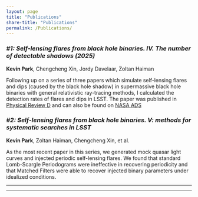 ```yaml
---
layout: page
title: "Publications"
share-title: "Publications"
permalink: /Publications/
---
```


### *\#1: Self-lensing flares from black hole binaries. IV. The number of detectable shadows (2025)*  
**Kevin Park**, Chengcheng Xin, Jordy Davelaar, Zoltan Haiman

Following up on a series of three papers which simulate self-lensing flares and dips (caused by the black hole shadow) in supermassive black hole binaries with general relativistic ray-tracing methods, I calculated the detection rates of flares and dips in LSST. The paper was published in [Physical Review D](https://journals.aps.org/prd/abstract/10.1103/PhysRevD.111.063011) and can also be found on [NASA ADS](https://ui.adsabs.harvard.edu/abs/2025PhRvD.111f3011P/abstract)

### *\#2: Self-lensing flares from black hole binaries. V: methods for systematic searches in LSST*  
**Kevin Park**, Zoltan Haiman, Chengcheng Xin, et al.

As the most recent paper in this series, we generated mock quasar light curves and injected periodic self-lensing flares. We found that standard Lomb-Scargle Periodograms were ineffective in recovering periodicity and that Matched Filters were able to recover injected binary parameters under idealized conditions.

---

---

